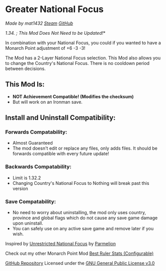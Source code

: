# Greater National Focus
*Made by mat1432 [Steam](https://steamcommunity.com/id/mat1432/) [GitHub](https://github.com/mat1432/)*

**1.34.* ; This Mod Does Not Need to be Updated!**

In combination with your National Focus, you could if you wanted to have a Monarch Point adjustment of +6 -3 -3!

The Mod has a 2-Layer National Focus selection.
This Mod also allows you to change the Country's National Focus.
There is no cooldown period between decisions.

## This Mod Is:
- **NOT Achievement Compatible! (Modifies the checksum)**
- But will work on an Ironman save.

## Install and Uninstall Compatibility:
### Forwards Compatability:
- Almost Guaranteed
- The mod doesn't edit or replace any files, only adds files. It should be forwards compatible with every future update!
### Backwards Compatability:
- Limit is 1.32.2
- Changing Country's National Focus to Nothing will break past this version
### Save Compatability:
- No need to worry about uninstalling, the mod only uses country, province and global flags which do not cause any save game damage upon uninstall.
- You can safely use on any active save game and remove later if you wish.

Inspired by [Unrestricted National Focus](https://steamcommunity.com/sharedfiles/filedetails/?id=2651777132) by [Parmelion](https://steamcommunity.com/profiles/76561198055745620)

Check out my other Monarch Point Mod [Best Ruler Stats (Configurable)](https://steamcommunity.com/sharedfiles/filedetails/?id=2909893816)

[GitHub Repository](https://github.com/mat1432/greater_national_focus/)
Licensed under the [GNU General Public License v3.0](https://github.com/mat1432/greater_national_focus/blob/main/LICENSE)
